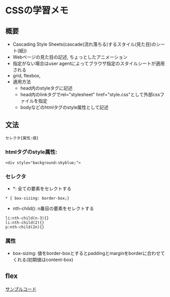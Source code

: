 # CSSの学習メモ

## 概要
- Cascading Style Sheets(cascade(流れ落ちる)するスタイル(見た目)のシート(紙))
- Webページの見た目の記述, ちょっとしたアニメーション
- 指定がない場合はuser agentによってブラウザ指定のスタイルシートが適用される
- grid, flexbox, 
- 適用方法
  - head内のstyleタグに記述
  - head内のlinkタグでrel="stylesheet" href="style.css"として外部cssファイルを指定
  - bodyなどのhtmlタグのstyle属性として記述

## 文法
` セレクタ{属性:値} `

### htmlタグのstyle属性:
` <div style="background:skyblue;"> `

### セレクタ
- *: 全ての要素をセレクトする 

` * { box-sizing: border-box;} `

- nth-child(): n番目の要素をセレクトする

```
li:nth-child(n-3){}
li:nth-child(2){}
p:nth-child(2n){}
```

### 属性
- box-sizing: 値をborder-boxとするとpaddingとmarginをborderに合わせてくれる(初期値はcontent-box)


## flex
[サンプルコード](flexdemo.html)
